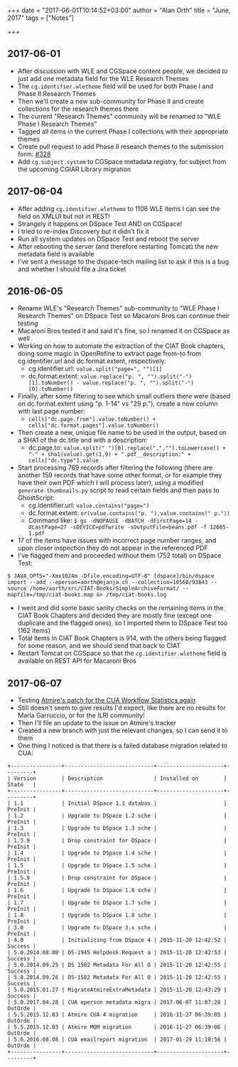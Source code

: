 +++
date = "2017-06-01T10:14:52+03:00"
author = "Alan Orth"
title = "June, 2017"
tags = ["Notes"]

+++
## 2017-06-01

- After discussion with WLE and CGSpace content people, we decided to just add one metadata field for the WLE Research Themes
- The `cg.identifier.wletheme` field will be used for both Phase I and Phase II Research Themes
- Then we'll create a new sub-community for Phase II and create collections for the research themes there
- The current "Research Themes" community will be renamed to "WLE Phase I Research Themes"
- Tagged all items in the current Phase I collections with their appropriate themes
- Create pull request to add Phase II research themes to the submission form: [#328](https://github.com/ilri/DSpace/pull/328)
- Add `cg.subject.system` to CGSpace metadata registry, for subject from the upcoming CGIAR Library migration

## 2017-06-04

- After adding `cg.identifier.wletheme` to 1106 WLE items I can see the field on XMLUI but not in REST!
- Strangely it happens on DSpace Test AND on CGSpace!
- I tried to re-index Discovery but it didn't fix it
- Run all system updates on DSpace Test and reboot the server
- After rebooting the server (and therefore restarting Tomcat) the new metadata field is available
- I've sent a message to the dspace-tech mailing list to ask if this is a bug and whether I should file a Jira ticket

## 2016-06-05

- Rename WLE's "Research Themes" sub-community to "WLE Phase I Research Themes" on DSpace Test so Macaroni Bros can continue their testing
- Macaroni Bros tested it and said it's fine, so I renamed it on CGSpace as well
- Working on how to automate the extraction of the CIAT Book chapters, doing some magic in OpenRefine to extract page from–to from cg.identifier.url and dc.format.extent, respectively:
  - cg.identifier.url: `value.split("page=", "")[1]`
  - dc.format.extent: `value.replace("p. ", "").split("-")[1].toNumber() - value.replace("p. ", "").split("-")[0].toNumber()`
- Finally, after some filtering to see which small outliers there were (based on dc.format.extent using "p. 1-14" vs "29 p."), create a new column with last page number:
  - `cells["dc.page.from"].value.toNumber() + cells["dc.format.pages"].value.toNumber()`
- Then create a new, unique file name to be used in the output, based on a SHA1 of the dc.title and with a description:
  - dc.page.to: `value.split(" ")[0].replace(",","").toLowercase() + "-" + sha1(value).get(1,9) + ".pdf__description:" + cells["dc.type"].value`
- Start processing 769 records after filtering the following (there are another 159 records that have some other format, or for example they have their own PDF which I will process later), using a modified `generate-thumbnails.py` script to read certain fields and then pass to GhostScript:
  - cg.identifier.url: `value.contains("page=")`
  - dc.format.extent: `or(value.contains("p. "),value.contains(" p."))`
  - Command like: `$ gs -dNOPAUSE -dBATCH -dFirstPage=14 -dLastPage=27 -sDEVICE=pdfwrite -sOutputFile=beans.pdf -f 12605-1.pdf`
- 17 of the items have issues with incorrect page number ranges, and upon closer inspection they do not appear in the referenced PDF
- I've flagged them and proceeded without them (752 total) on DSpace Test:

```
$ JAVA_OPTS="-Xmx1024m -Dfile.encoding=UTF-8" [dspace]/bin/dspace import --add --eperson=aorth@mjanja.ch --collection=10568/93843 --source /home/aorth/src/CIAT-Books/SimpleArchiveFormat/ --mapfile=/tmp/ciat-books.map &> /tmp/ciat-books.log
```

- I went and did some basic sanity checks on the remaining items in the CIAT Book Chapters and decided they are mostly fine (except one duplicate and the flagged ones), so I imported them to DSpace Test too (162 items)
- Total items in CIAT Book Chapters is 914, with the others being flagged for some reason, and we should send that back to CIAT
- Restart Tomcat on CGSpace so that the `cg.identifier.wletheme` field is available on REST API for Macaroni Bros

## 2017-06-07

- Testing [Atmire's patch for the CUA Workflow Statistics again](https://github.com/ilri/DSpace/pull/319)
- Still doesn't seem to give results I'd expect, like there are no results for Maria Garruccio, or for the ILRI community!
- Then I'll file an update to the issue on Atmire's tracker
- Created a new branch with just the relevant changes, so I can send it to them
- One thing I noticed is that there is a failed database migration related to CUA:

```
+----------------+----------------------------+---------------------+---------+
| Version        | Description                | Installed on        | State   |
+----------------+----------------------------+---------------------+---------+
| 1.1            | Initial DSpace 1.1 databas |                     | PreInit |
| 1.2            | Upgrade to DSpace 1.2 sche |                     | PreInit |
| 1.3            | Upgrade to DSpace 1.3 sche |                     | PreInit |
| 1.3.9          | Drop constraint for DSpace |                     | PreInit |
| 1.4            | Upgrade to DSpace 1.4 sche |                     | PreInit |
| 1.5            | Upgrade to DSpace 1.5 sche |                     | PreInit |
| 1.5.9          | Drop constraint for DSpace |                     | PreInit |
| 1.6            | Upgrade to DSpace 1.6 sche |                     | PreInit |
| 1.7            | Upgrade to DSpace 1.7 sche |                     | PreInit |
| 1.8            | Upgrade to DSpace 1.8 sche |                     | PreInit |
| 3.0            | Upgrade to DSpace 3.x sche |                     | PreInit |
| 4.0            | Initializing from DSpace 4 | 2015-11-20 12:42:52 | Success |
| 5.0.2014.08.08 | DS-1945 Helpdesk Request a | 2015-11-20 12:42:53 | Success |
| 5.0.2014.09.25 | DS 1582 Metadata For All O | 2015-11-20 12:42:55 | Success |
| 5.0.2014.09.26 | DS-1582 Metadata For All O | 2015-11-20 12:42:55 | Success |
| 5.0.2015.01.27 | MigrateAtmireExtraMetadata | 2015-11-20 12:43:29 | Success |
| 5.0.2017.04.28 | CUA eperson metadata migra | 2017-06-07 11:07:28 | OutOrde |
| 5.5.2015.12.03 | Atmire CUA 4 migration     | 2016-11-27 06:39:05 | OutOrde |
| 5.5.2015.12.03 | Atmire MQM migration       | 2016-11-27 06:39:06 | OutOrde |
| 5.6.2016.08.08 | CUA emailreport migration  | 2017-01-29 11:18:56 | OutOrde |
+----------------+----------------------------+---------------------+---------+
```
